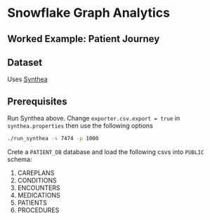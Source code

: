 # Snowflake Graph Analytics
## Worked Example: Patient Journey

## Dataset
Uses [Synthea](https://github.com/synthetichealth/synthea)

## Prerequisites
Run Synthea above.  Change `exporter.csv.export = true` in `synthea.properties` then use the following options
```bash
./run_synthea -s 7474 -p 1000
```

Crete a `PATIENT_DB` database and load the following csvs into `PUBLIC` schema: 
1. CAREPLANS
2. CONDITIONS
3. ENCOUNTERS
4. MEDICATIONS
5. PATIENTS
6. PROCEDURES